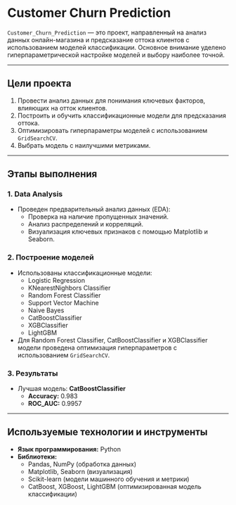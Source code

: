 # Customer Churn Prediction

`Customer_Churn_Prediction` — это проект, направленный на анализ данных онлайн-магазина и предсказание оттока клиентов с использованием моделей классификации. Основное внимание уделено гиперпараметрической настройке моделей и выбору наиболее точной.

---

## Цели проекта
1. Провести анализ данных для понимания ключевых факторов, влияющих на отток клиентов.
2. Построить и обучить классификационные модели для предсказания оттока.
3. Оптимизировать гиперпараметры моделей с использованием `GridSearchCV`.
4. Выбрать модель с наилучшими метриками.

---

## Этапы выполнения
### 1. Data Analysis
- Проведен предварительный анализ данных (EDA):
  - Проверка на наличие пропущенных значений.
  - Анализ распределений и корреляций.
  - Визуализация ключевых признаков с помощью Matplotlib и Seaborn.

### 2. Построение моделей
- Использованы классификационные модели:
  - Logistic Regression
  - KNearestNighbors Classifier
  - Random Forest Classifier
  - Support Vector Machine
  - Naive Bayes
  - CatBoostClassifier
  - XGBClassifier
  - LightGBM
- Для Random Forest Classifier, CatBoostClassifier и XGBClassifier модели проведена оптимизация гиперпараметров с использованием `GridSearchCV`.

### 3. Результаты
- Лучшая модель: **CatBoostClassifier**
  - **Accuracy:** 0.983
  - **ROC_AUC:** 0.9957

---

## Используемые технологии и инструменты
- **Язык программирования:** Python
- **Библиотеки:**
  - Pandas, NumPy (обработка данных)
  - Matplotlib, Seaborn (визуализация)
  - Scikit-learn (модели машинного обучения и метрики)
  - CatBoost, XGBoost, LightGBM (оптимизированная модель классификации)


